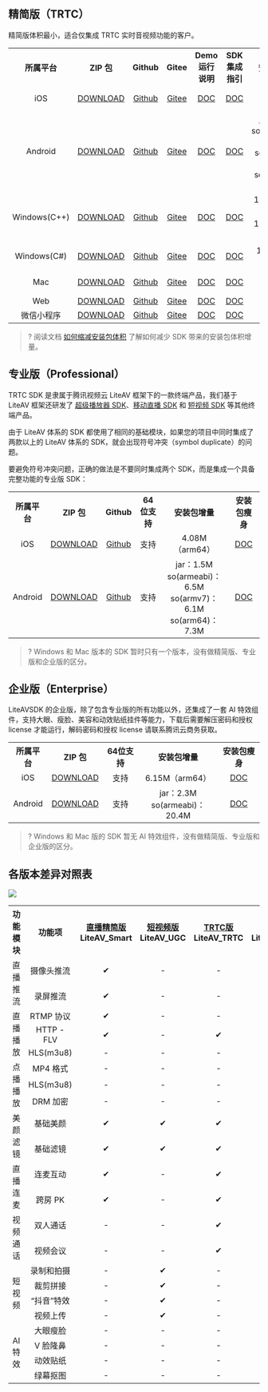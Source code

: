 <h2 id="TRTC">精简版（TRTC）</h2>

精简版体积最小，适合仅集成 TRTC 实时音视频功能的客户。

<table>
   <tr>
      <th width="0px" style="text-align:center">所属平台</td>
      <th width="0px" style="text-align:center">ZIP 包</td>
      <th width="0px"  style="text-align:center">Github</td>
      <th width="0px" style="text-align:center">Gitee</td>
      <th width="0px" style="text-align:center">Demo 运行说明</td>
      <th width="0px" style="text-align:center">SDK 集成指引</td>
      <th width="0px" style="text-align:center">安装包增量</td>
   </tr>
   <tr>
      <td style="text-align:center">iOS</td>
      <td style="text-align:center"><a onclick=MtaH5.clickStat("trtc_sdk_download_ios_trtc") href="http://liteavsdk-1252463788.cosgz.myqcloud.com/TXLiteAVSDK_TRTC_iOS_latest.zip">DOWNLOAD</a></td>
      <td style="text-align:center"><a href="https://github.com/tencentyun/TRTCSDK">Github</a></td>
      <td style="text-align:center"><a href="https://gitee.com/cloudtencent/TRTCSDK">Gitee</a></td>
      <td style="text-align:center"><a href="https://cloud.tencent.com/document/product/647/32396">DOC</a></td>
      <td style="text-align:center"><a href="https://cloud.tencent.com/document/product/647/32173">DOC</a></td>
      <td style="text-align:center">1.90M（arm64）</td>
   </tr>
     <tr>
      <td style="text-align:center">Android</td>
      <td style="text-align:center"><a onclick=MtaH5.clickStat("trtc_sdk_download_android_trtc") href="http://liteavsdk-1252463788.cosgz.myqcloud.com/TXLiteAVSDK_TRTC_Android_latest.zip">DOWNLOAD</a></td>
      <td style="text-align:center"><a href="https://github.com/tencentyun/TRTCSDK">Github</a></td>
      <td style="text-align:center"><a href="https://gitee.com/cloudtencent/TRTCSDK">Gitee</a></td>
      <td style="text-align:center"><a href="https://cloud.tencent.com/document/product/647/32166">DOC</a></td>
      <td style="text-align:center"><a href="https://cloud.tencent.com/document/product/647/32175">DOC</a></td>
      <td style="text-align:center">jar：820K<br> so(armeabi)：5.1M<br> so(armv7)：4.8M<br>so(arm64)：5.7M</td>
   </tr>
     <tr>
      <td style="text-align:center">Windows(C++)  </td>
      <td style="text-align:center"><a onclick=MtaH5.clickStat("trtc_sdk_download_cplusplus_trtc") href="http://liteavsdk-1252463788.cosgz.myqcloud.com/TXLiteAVSDK_TRTC_Win_latest.zip">DOWNLOAD</a></td>
      <td style="text-align:center"><a href="https://github.com/tencentyun/TRTCSDK">Github</a></td>
      <td style="text-align:center"><a href="https://gitee.com/cloudtencent/TRTCSDK">Gitee</a></td>
      <td style="text-align:center"><a href="https://cloud.tencent.com/document/product/647/32397">DOC</a></td>
      <td style="text-align:center"><a href="https://cloud.tencent.com/document/product/647/32178">DOC</a></td>
      <td style="text-align:center">12.7M（C++ x86）<br>15.6M（C++ x64）</td>
   </tr>
     <tr>
      <td style="text-align:center">Windows(C#) </td>
      <td style="text-align:center"><a onclick=MtaH5.clickStat("trtc_sdk_download_csharp_trtc") href="http://liteavsdk-1252463788.cosgz.myqcloud.com/TXLiteAVSDK_TRTC_Win_latest.zip">DOWNLOAD</a></td>
      <td style="text-align:center"><a href="https://github.com/tencentyun/TRTCSDK">Github</a></td>
      <td style="text-align:center"><a href="https://gitee.com/cloudtencent/TRTCSDK">Gitee</a></td>
      <td style="text-align:center"><a href="https://cloud.tencent.com/document/product/647/32397">DOC</a></td>
      <td style="text-align:center"><a href="https://cloud.tencent.com/document/product/647/32178">DOC</a></td>
      <td style="text-align:center">13.3M（C# x86）</td>
   </tr>
     <tr>
      <td style="text-align:center">Mac</td>
      <td style="text-align:center"><a onclick=MtaH5.clickStat("trtc_sdk_download_mac_trtc") href="http://liteavsdk-1252463788.cosgz.myqcloud.com/TXLiteAVSDK_TRTC_Mac_latest.tar.bz2">DOWNLOAD</a></td>
      <td style="text-align:center"><a href="https://github.com/tencentyun/TRTCSDK">Github</a></td>
      <td style="text-align:center"><a href="https://gitee.com/cloudtencent/TRTCSDK">Gitee</a></td>
      <td style="text-align:center"><a href="https://cloud.tencent.com/document/product/647/32396">DOC</a></td>
      <td style="text-align:center"><a href="https://cloud.tencent.com/document/product/647/32176">DOC</a></td>
      <td style="text-align:center">2.05M（arm64）</td>
   </tr>
     <tr>
      <td style="text-align:center">Web</td>
      <td style="text-align:center"><a onclick=MtaH5.clickStat("trtc_sdk_download_web_trtc") href="http://liteavsdk-1252463788.cosgz.myqcloud.com/TXLiteAVSDK_TRTC_H5_latest.zip">DOWNLOAD</a></td>
      <td style="text-align:center"><a href="https://github.com/tencentyun/TRTCSDK">Github</a></td>
      <td style="text-align:center"><a href="https://gitee.com/cloudtencent/TRTCSDK">Gitee</a></td>
      <td style="text-align:center"><a href="https://cloud.tencent.com/document/product/647/32398">DOC</a></td>
      <td style="text-align:center"><a href="https://cloud.tencent.com/document/product/647/16863">DOC</a></td>
      <td style="text-align:center">N/A</td>
   </tr>
   <tr>
      <td style="text-align:center">微信小程序 </td>
      <td style="text-align:center"><a onclick=MtaH5.clickStat("trtc_sdk_download_wxmini_trtc") href="http://liteavsdk-1252463788.cosgz.myqcloud.com/TRTC_WXMini_latest.zip">DOWNLOAD</a></td>
      <td style="text-align:center"><a href="https://github.com/tencentyun/TRTCSDK">Github</a></td>
      <td style="text-align:center"><a href="https://gitee.com/cloudtencent/TRTCSDK">Gitee</a></td>
      <td style="text-align:center"><a href="https://cloud.tencent.com/document/product/647/32399">DOC</a></td>
      <td style="text-align:center"><a href="https://cloud.tencent.com/document/product/647/32183">DOC</a></td>
      <td style="text-align:center">N/A</td>
   </tr>
</table>

>? 阅读文档 [如何缩减安装包体积](https://cloud.tencent.com/document/product/647/34400) 了解如何减少 SDK 带来的安装包体积增量。

<h2 id="Professional">专业版（Professional）</h2>

TRTC SDK 是隶属于腾讯视频云 LiteAV 框架下的一款终端产品，我们基于 LiteAV 框架还研发了 [超级播放器 SDK](https://cloud.tencent.com/product/player)、[移动直播 SDK](https://cloud.tencent.com/product/mlvb) 和 [短视频 SDK](https://cloud.tencent.com/product/ugsv) 等其他终端产品。

由于 LiteAV 体系的 SDK 都使用了相同的基础模块，如果您的项目中同时集成了两款以上的 LiteAV 体系的 SDK，就会出现符号冲突（symbol duplicate）的问题。

要避免符号冲突问题，正确的做法是不要同时集成两个 SDK，而是集成一个具备完整功能的专业版 SDK：

<table>
   <tr>
      <th width="0px" style="text-align:center">所属平台</td>
      <th width="0px" style="text-align:center">ZIP 包</td>
      <th width="0px"  style="text-align:center">Github</td>
      <th width="0px" style="text-align:center">64位支持</td>
      <th width="0px" style="text-align:center">安装包增量</td>
      <th width="0px" style="text-align:center">安装包瘦身</td>
   </tr>
   <tr>
      <td style="text-align:center">iOS</td>
      <td style="text-align:center"><a onclick=MtaH5.clickStat("trtc_sdk_download_ios_professional") href="http://liteavsdk-1252463788.cosgz.myqcloud.com/TXLiteAVSDK_Professional_iOS_latest.zip">DOWNLOAD</a></td>
      <td style="text-align:center"><a href="https://github.com/tencentyun/LiteAVProfessional_iOS">Github</a></td>
      <td style="text-align:center">支持</td>
      <td style="text-align:center">4.08M（arm64）</td>
      <td style="text-align:center"><a href="https://cloud.tencent.com/document/product/647/34400">DOC</a></td>
   </tr>
   <tr>
      <td style="text-align:center">Android</td>
      <td style="text-align:center"><a onclick=MtaH5.clickStat("trtc_sdk_download_android_professional") href="http://liteavsdk-1252463788.cosgz.myqcloud.com/TXLiteAVSDK_Professional_Android_latest.zip">DOWNLOAD</a></td>
      <td style="text-align:center"><a href="https://github.com/tencentyun/LiteAVProfessional_Android">Github</a></td>
      <td style="text-align:center">支持</td>
      <td style="text-align:center">jar：1.5M<br> so(armeabi)：6.5M<br> so(armv7)：6.1M<br>so(arm64)：7.3M</td>
      <td style="text-align:center"><a href="https://cloud.tencent.com/document/product/647/34400">DOC</a></td>
   </tr>
</table>

>? Windows 和 Mac 版本的 SDK 暂时只有一个版本，没有做精简版、专业版和企业版的区分。


<h2 id="Enterprise">企业版（Enterprise）</h2>

LiteAVSDK 的企业版，除了包含专业版的所有功能以外，还集成了一套 AI 特效组件，支持大眼、瘦脸、美容和动效贴纸挂件等能力，下载后需要解压密码和授权 license 才能运行，解码密码和授权 license 请联系腾讯云商务获取。

<table>
   <tr>
      <th width="0px" style="text-align:center">所属平台</td>
      <th width="0px" style="text-align:center">ZIP 包</td>
      <th width="0px" style="text-align:center">64位支持</td>
      <th width="0px" style="text-align:center">安装包增量</td>
      <th width="0px" style="text-align:center">安装包瘦身</td>
   </tr>
   <tr>
      <td style="text-align:center">iOS</td>
      <td style="text-align:center"><a onclick=MtaH5.clickStat("trtc_sdk_download_ios_enterprise") href="http://liteavsdk-1252463788.cosgz.myqcloud.com/TXLiteAVSDK_Enterprise_iOS_latest.zip">DOWNLOAD</a></td>
      <td style="text-align:center">支持</td>
      <td style="text-align:center"> 6.15M（arm64）</td>
      <td style="text-align:center"><a href="https://cloud.tencent.com/document/product/647/34400">DOC</a></td>
   </tr>
   <tr>
      <td style="text-align:center">Android</td>
      <td style="text-align:center"><a onclick=MtaH5.clickStat("trtc_sdk_download_android_enterprise") href="http://liteavsdk-1252463788.cosgz.myqcloud.com/TXLiteAVSDK_Enterprise_Android_latest.zip">DOWNLOAD</a></td>
      <td style="text-align:center">支持</td>
      <td style="text-align:center"> jar：2.3M<br>so(armeabi)：20.4M</td>
      <td style="text-align:center"><a href="https://cloud.tencent.com/document/product/647/34400">DOC</a></td>
   </tr>
</table>

>? Windows 和 Mac 版的 SDK 暂无 AI 特效组件，没有做精简版、专业版和企业版的区分。


## 各版本差异对照表

![](https://main.qcloudimg.com/raw/76d9d6f854ba4cc8cf3b3c18ed230a35.png)

<table>
  <tr>
    <th width="100px" style="text-align:center">功能模块</th>
    <th width="100px" style="text-align:center">功能项</th>
    <th width="100px" style="text-align:center"><a href="https://cloud.tencent.com/document/product/454/7873">直播精简版</a><br>LiteAV_Smart</th>
    <th width="100px" style="text-align:center"><a href="https://cloud.tencent.com/document/product/584/9366">短视频版</a><br>LiteAV_UGC</th>
    <th width="100px" style="text-align:center"><a href="https://cloud.tencent.com/document/product/647/32689">TRTC版</a><br>LiteAV_TRTC</th>
    <th width="100px" style="text-align:center"><a href="https://cloud.tencent.com/document/product/881/20205">播放器版</a><br>LiteAV_Player</th>
    <th width="100px" style="text-align:center"><a href="#Professional">专业版</a><br>Professional</th>
    <th width="100px" style="text-align:center"><a href="#Enterprise">企业版</a><br>Enterprise</th>
  </tr>
  <tr>
    <td rowspan='2' style="text-align:center">直播推流</td>
    <td style="text-align:center">摄像头推流</td>
    <td style="text-align:center">✔</td>
    <td style="text-align:center">-</td>
    <td style="text-align:center">-</td>
    <td style="text-align:center">-</td>
    <td style="text-align:center">✔</td>
    <td style="text-align:center">✔</td>
  </tr>
   <tr>
    <td style="text-align:center">录屏推流</td>
    <td style="text-align:center">✔</td>
    <td style="text-align:center">-</td>
    <td style="text-align:center">-</td>
    <td style="text-align:center">-</td>
    <td style="text-align:center">✔</td>
    <td style="text-align:center">✔</td>
  </tr>
  <tr>
    <td rowspan='3' style="text-align:center">直播播放</td>
    <td style="text-align:center">RTMP 协议</td>
    <td style="text-align:center">✔</td>
    <td style="text-align:center">-</td>
    <td style="text-align:center">-</td>
    <td style="text-align:center">-</td>
    <td style="text-align:center">✔</td>
    <td style="text-align:center">✔</td>
  </tr>
  <tr>
    <td style="text-align:center">HTTP - FLV</td>
    <td style="text-align:center">✔</td>
     <td style="text-align:center">-</td>
    <td style="text-align:center">✔</td>
    <td style="text-align:center">✔</td>
    <td style="text-align:center">✔</td>
    <td style="text-align:center">✔</td>
  </tr>
  <tr>
    <td style="text-align:center">HLS(m3u8)</td>
    <td style="text-align:center">-</td>
    <td style="text-align:center">-</td>
    <td style="text-align:center">-</td>
    <td style="text-align:center">✔</td>
    <td style="text-align:center">✔</td>
    <td style="text-align:center">✔</td>
  </tr>
  <tr>
    <td rowspan='3' style="text-align:center">点播播放</td>
    <td style="text-align:center">MP4 格式</td>
    <td style="text-align:center">-</td>
    <td style="text-align:center">-</td>
    <td style="text-align:center">-</td>
    <td style="text-align:center">✔</td>
    <td style="text-align:center">✔</td>
    <td style="text-align:center">✔</td>
  </tr>
   <tr>
    <td style="text-align:center">HLS(m3u8)</td>
    <td style="text-align:center">-</td>
    <td style="text-align:center">-</td>
    <td style="text-align:center">-</td>
    <td style="text-align:center">✔</td>
    <td style="text-align:center">✔</td>
    <td style="text-align:center">✔</td>
  </tr>
   <tr>
    <td style="text-align:center">DRM 加密</td>
    <td style="text-align:center">-</td>
    <td style="text-align:center">-</td>
    <td style="text-align:center">-</td>
    <td style="text-align:center">✔</td>
    <td style="text-align:center">✔</td>
    <td style="text-align:center">✔</td>
  </tr>
  <tr>
    <td rowspan='2' style="text-align:center">美颜滤镜</td>
    <td style="text-align:center">基础美颜</td>
    <td style="text-align:center">✔</td>
    <td style="text-align:center">✔</td>
    <td style="text-align:center">✔</td>
    <td style="text-align:center">-</td>
    <td style="text-align:center">✔</td>
    <td style="text-align:center">✔</td>
  </tr>
  <tr>
    <td style="text-align:center">基础滤镜</td>
    <td style="text-align:center">✔</td>
    <td style="text-align:center">✔</td>
    <td style="text-align:center">✔</td>
    <td style="text-align:center">-</td>
    <td style="text-align:center">✔</td>
    <td style="text-align:center">✔</td>
  </tr>
  <tr>
    <td rowspan='2' style="text-align:center">直播连麦</td>
    <td style="text-align:center">连麦互动</td>
    <td style="text-align:center">✔</td>
    <td style="text-align:center">-</td>
    <td style="text-align:center">✔</td>
    <td style="text-align:center">-</td>
    <td style="text-align:center">✔</td>
    <td style="text-align:center">✔</td>
  </tr>
  <tr>
    <td style="text-align:center">跨房 PK</td>
    <td style="text-align:center">✔</td>
    <td style="text-align:center">-</td>
    <td style="text-align:center">✔</td>
    <td style="text-align:center">-</td>
    <td style="text-align:center">✔</td>
    <td style="text-align:center">✔</td>
  </tr>
  <tr>
    <td rowspan='2' style="text-align:center">视频通话</td>
    <td style="text-align:center">双人通话</td>
    <td style="text-align:center">-</td>
    <td style="text-align:center">-</td>
    <td style="text-align:center">✔</td>
    <td style="text-align:center">-</td>
    <td style="text-align:center">✔</td>
    <td style="text-align:center">✔</td>
  </tr>
  <tr>
    <td style="text-align:center">视频会议</td>
    <td style="text-align:center">-</td>
    <td style="text-align:center">-</td>
    <td style="text-align:center">✔</td>
    <td style="text-align:center">-</td>
    <td style="text-align:center">✔</td>
    <td style="text-align:center">✔</td>
  </tr>
  <tr>
    <td rowspan='4' style="text-align:center">短视频</td>
    <td style="text-align:center">录制和拍摄</td>
    <td style="text-align:center">-</td>
    <td style="text-align:center">✔</td>
    <td style="text-align:center">-</td>
    <td style="text-align:center">-</td>
    <td style="text-align:center">✔</td>
    <td style="text-align:center">✔</td>
  </tr>
  <tr>
    <td style="text-align:center">裁剪拼接</td>
    <td style="text-align:center">-</td>
    <td style="text-align:center">✔</td>
    <td style="text-align:center">-</td>
    <td style="text-align:center">-</td>
    <td style="text-align:center">✔</td>
    <td style="text-align:center">✔</td>
  </tr>
  <tr>
    <td style="text-align:center">“抖音”特效</td>
    <td style="text-align:center">-</td>
    <td style="text-align:center">✔</td>
    <td style="text-align:center">-</td>
    <td style="text-align:center">-</td>
    <td style="text-align:center">✔</td>
    <td style="text-align:center">✔</td>
  </tr>
  <tr>
    <td style="text-align:center">视频上传</td>
    <td style="text-align:center">-</td>
    <td style="text-align:center">✔</td>
    <td style="text-align:center">-</td>
    <td style="text-align:center">-</td>
    <td style="text-align:center">✔</td>
    <td style="text-align:center">✔</td>
  </tr>
  <tr>
    <td rowspan='4' style="text-align:center">AI 特效</td>
    <td style="text-align:center">大眼瘦脸</td>
    <td style="text-align:center">-</td>
    <td style="text-align:center">-</td>
    <td style="text-align:center">-</td>
    <td style="text-align:center">-</td>
    <td style="text-align:center">-</td>
    <td style="text-align:center">✔</td>
  </tr>
  <tr>
    <td style="text-align:center">V 脸隆鼻</td>
    <td style="text-align:center">-</td>
    <td style="text-align:center">-</td>
    <td style="text-align:center">-</td>
    <td style="text-align:center">-</td>
    <td style="text-align:center">-</td>
    <td style="text-align:center">✔</td>
  </tr>
  <tr>
    <td style="text-align:center">动效贴纸</td>
   <td style="text-align:center">-</td>
    <td style="text-align:center">-</td>
    <td style="text-align:center">-</td>
    <td style="text-align:center">-</td>
    <td style="text-align:center">-</td>
    <td style="text-align:center">✔</td>
  </tr>
  <tr>
    <td style="text-align:center">绿幕抠图</td>
    <td style="text-align:center">-</td>
    <td style="text-align:center">-</td>
    <td style="text-align:center">-</td>
    <td style="text-align:center">-</td>
    <td style="text-align:center">-</td>
    <td style="text-align:center">✔</td>
  </tr>
</table>


<script>
  var _mtac = {"senseHash":0};
  (function() {
    var mta = document.createElement("script");
    mta.src = "//pingjs.qq.com/h5/stats.js?v2.0.4";
    mta.setAttribute("name", "MTAH5");
    mta.setAttribute("sid", "500695331");
    mta.setAttribute("cid", "500695332");
    var s = document.getElementsByTagName("script")[0];
    s.parentNode.insertBefore(mta, s);
  })();
</script>
